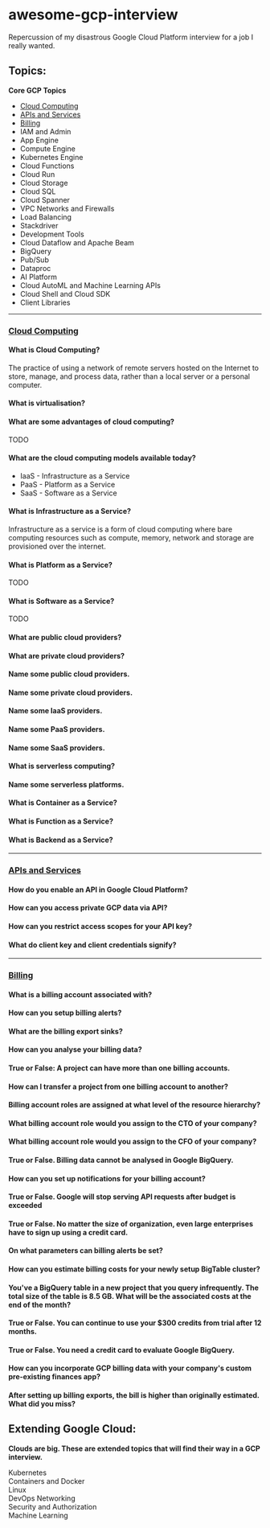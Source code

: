 # awesome-gcp-interview

Repercussion of my disastrous Google Cloud Platform interview for a job I really wanted.

## Topics:

**Core GCP Topics**

- [Cloud Computing](#cloud-computing) <br/>
- [APIs and Services](#apis-and-services) <br/>
- [Billing](#billing)<br/>
- IAM and Admin<br/>
- App Engine<br/>
- Compute Engine<br/>
- Kubernetes Engine<br/>
- Cloud Functions<br/>
- Cloud Run<br/>
- Cloud Storage<br/>
- Cloud SQL<br/>
- Cloud Spanner<br/>
- VPC Networks and Firewalls<br/>
- Load Balancing<br/>
- Stackdriver<br/>
- Development Tools<br/>
- Cloud Dataflow and Apache Beam<br/>
- BigQuery<br/>
- Pub/Sub<br/>
- Dataproc<br/>
- AI Platform<br/>
- Cloud AutoML and Machine Learning APIs<br/>
- Cloud Shell and Cloud SDK<br/>
- Client Libraries<br/>

---

### <u>Cloud Computing</u>


#### What is Cloud Computing?
The practice of using a network of remote servers hosted on the Internet to store, manage, and process data, rather than a local server or a personal computer.

#### What is virtualisation?

#### What are some advantages of cloud computing?

TODO
#### What are the cloud computing models available today?
- IaaS - Infrastructure as a Service <br/>
- PaaS - Platform as a Service <br/>
- SaaS - Software as a Service <br/>

#### What is Infrastructure as a Service?
Infrastructure as a service is a form of cloud computing where bare computing resources such as compute, memory, network and storage are provisioned over the internet.

#### What is Platform as a Service?
TODO

#### What is Software as a Service?
TODO

#### What are public cloud providers?

#### What are private cloud providers?

#### Name some public cloud providers.

#### Name some private cloud providers.

#### Name some IaaS providers.

#### Name some PaaS providers.

#### Name some SaaS providers.

#### What is serverless computing?

#### Name some serverless platforms.

#### What is Container as a Service?

#### What is Function as a Service?

#### What is Backend as a Service?

---

### <u>APIs and Services</u>

#### How do you enable an API in Google Cloud Platform?

#### How can you access private GCP data via API?

#### How can you restrict access scopes for your API key?

#### What do client key and client credentials signify?

---
### <u>Billing</u>

#### What is a billing account associated with?

#### How can you setup billing alerts?

#### What are the billing export sinks?

#### How can you analyse your billing data?

#### True or False: A project can have more than one billing accounts.

#### How can I transfer a project from one billing account to another?

#### Billing account roles are assigned at what level of the resource hierarchy?

#### What billing account role would you assign to the CTO of your company?

#### What billing account role would you assign to the CFO of your company?

#### True or False. Billing data cannot be analysed in Google BigQuery.

#### How can you set up notifications for your billing account?

#### True or False. Google will stop serving API requests after budget is exceeded

#### True or False. No matter the size of organization, even large enterprises have to sign up using a credit card.

#### On what parameters can billing alerts be set?

#### How can you estimate billing costs for your newly setup BigTable cluster?

#### You've a BigQuery table in a new project that you query infrequently. The total size of the table is 8.5 GB. What will be the associated costs at the end of the month?

#### True or False. You can continue to use your $300 credits from trial after 12 months.

#### True or False. You need a credit card to evaluate Google BigQuery.

#### How can you incorporate GCP billing data with your company's custom pre-existing finances app?

#### After setting up billing exports, the bill is higher than originally estimated. What did you miss?

## Extending Google Cloud:

**Clouds are big. These are extended topics that will find their way in a GCP interview.**

Kubernetes<br/>
Containers and Docker<br/>
Linux<br/>
DevOps
Networking<br/>
Security and Authorization<br/>
Machine Learning <br/>

